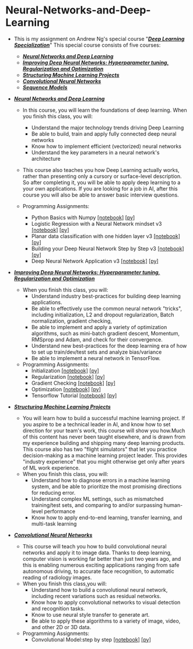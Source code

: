 # Neural-Networks-and-Deep-Learning
* This is my assignment on Andrew Ng's special course  "[***Deep Learning Specialization***](https://www.coursera.org/specializations/deep-learning)" This special course consists of five courses: 
    * [***Neural Networks and Deep Learning***](https://www.coursera.org/learn/neural-networks-deep-learning/home/welcome)  
    * [***Improving Deep Neural Networks: Hyperparameter tuning, Regularization and Optimization***](https://www.coursera.org/learn/deep-neural-network/home/welcome) 
    * [***Structuring Machine Learning Projects***](https://www.coursera.org/learn/machine-learning-projects/home/welcome)
    * [***Convolutional Neural Networks***]()
    * [***Sequence Models***]()
    
* [***Neural Networks and Deep Learning***](https://www.coursera.org/learn/neural-networks-deep-learning/home/welcome)
    * In this course, you will learn the foundations of deep learning. When you finish this class, you will:
        * Understand the major technology trends driving Deep Learning
        * Be able to build, train and apply fully connected deep neural networks 
        * Know how to implement efficient (vectorized) neural networks 
        * Understand the key parameters in a neural network's architecture 
      
    * This course also teaches you how Deep Learning actually works, rather than presenting only a cursory or surface-level description. So after completing it, you will be able to apply deep learning to a your own applications. If you are looking for a job in AI, after this course you will also be able to answer basic interview questions. 
    
    * Programming Assignments:
        * Python Basics with Numpy   [[notebook]](https://github.com/fanghao6666/neural-networks-and-deep-learning/blob/master/notebook/Python%20Basics%20With%20Numpy%20v3.ipynb)   [[py]](https://github.com/fanghao6666/neural-networks-and-deep-learning/blob/master/py/Python%20Basics%20With%20Numpy%20v3.py)
        * Logistic Regression with a Neural Network mindset v3  [[notebook]](https://github.com/fanghao6666/neural-networks-and-deep-learning/blob/master/notebook/Logistic%20Regression%20with%20a%20Neural%20Network%20mindset%20v3.ipynb)   [[py]](https://github.com/fanghao6666/neural-networks-and-deep-learning/blob/master/py/Logistic%20Regression%20with%20a%20Neural%20Network%20mindset%20v3.py)
        * Planar data classification with one hidden layer v3   [[notebook]](https://github.com/fanghao6666/neural-networks-and-deep-learning/blob/master/notebook/Planar%20data%20classification%20with%20one%20hidden%20layer%20v3.ipynb)   [[py]](https://github.com/fanghao6666/neural-networks-and-deep-learning/blob/master/py/Planar%20data%20classification%20with%20one%20hidden%20layer%20v3.py)
        * Building your Deep Neural Network Step by Step v3   [[notebook]](https://github.com/fanghao6666/neural-networks-and-deep-learning/blob/master/notebook/Building%20your%20Deep%20Neural%20Network%20Step%20by%20Step%20v3.ipynb)   [[py]](https://github.com/fanghao6666/neural-networks-and-deep-learning/blob/master/py/Building%20your%20Deep%20Neural%20Network%20Step%20by%20Step%20v3.py)
        * Deep Neural Network Application v3   [[notebook]](https://github.com/fanghao6666/neural-networks-and-deep-learning/blob/master/notebook/Deep%20Neural%20Network%20Application%20v3.ipynb)   [[py]](https://github.com/fanghao6666/neural-networks-and-deep-learning/blob/master/py/Deep%20Neural%20Network%20Application%20v3.py)
        
* [***Improving Deep Neural Networks: Hyperparameter tuning, Regularization and Optimization***](https://www.coursera.org/learn/deep-neural-network/home/welcome) 
    * When you finish this class, you will:
        * Understand industry best-practices for building deep learning applications. 
        * Be able to effectively use the common neural network "tricks", including initialization, L2 and dropout regularization, Batch normalization, gradient checking, 
        * Be able to implement and apply a variety of optimization algorithms, such as mini-batch gradient descent, Momentum, RMSprop and Adam, and check for their convergence. 
        * Understand new best-practices for the deep learning era of how to set up train/dev/test sets and analyze bias/variance
        * Be able to implement a neural network in TensorFlow. 
    * Programming Assignments:
        * Initialization   [[notebook]](https://github.com/fanghao6666/neural-networks-and-deep-learning/blob/master/notebook/Initialization.ipynb)    [[py]](https://github.com/fanghao6666/neural-networks-and-deep-learning/blob/master/py/Initialization.py)
        * Regularization   [[notebook]](https://github.com/fanghao6666/neural-networks-and-deep-learning/blob/master/notebook/Regularization.ipynb)   [[py]](https://github.com/fanghao6666/neural-networks-and-deep-learning/blob/master/py/Regularization.py)
        * Gradient Checking   [[notebook]](https://github.com/fanghao6666/neural-networks-and-deep-learning/blob/master/notebook/Gradient%20Checking.ipynb)   [[py]](https://github.com/fanghao6666/neural-networks-and-deep-learning/blob/master/py/Gradient%20Checking.py)
        * Optimization   [[notebook]](https://github.com/fanghao6666/neural-networks-and-deep-learning/blob/master/notebook/Optimization%20methods.ipynb)   [[py]](https://github.com/fanghao6666/neural-networks-and-deep-learning/blob/master/py/Optimization%20methods.py)
        * Tensorflow Tutorial   [[notebook]](https://github.com/fanghao6666/neural-networks-and-deep-learning/blob/master/notebook/Tensorflow%20Tutorial.ipynb)   [[py]](https://github.com/fanghao6666/neural-networks-and-deep-learning/blob/master/py/Tensorflow%20Tutorial.py)
        
* [***Structuring Machine Learning Projects***](https://www.coursera.org/learn/machine-learning-projects/home/welcome)
    * You will learn how to build a successful machine learning project. If you aspire to be a technical leader in AI, and know how to set direction for your team's work, this course will show you how.Much of this content has never been taught elsewhere, and is drawn from my experience building and shipping many deep learning products. This course also has two "flight simulators" that let you practice decision-making as a machine learning project leader. This provides "industry experience" that you might otherwise get only after years of ML work experience.
    * When you finish this class, you will:
        * Understand how to diagnose errors in a machine learning system, and be able to prioritize the most promising directions for reducing error.
        * Understand complex ML settings, such as mismatched training/test sets, and comparing to and/or surpassing human-level performance
        * Know how to apply end-to-end learning, transfer learning, and multi-task learning
* [***Convolutional Neural Networks***](https://www.coursera.org/learn/convolutional-neural-networks/home/welcome)
   * This course will teach you how to build convolutional neural networks and apply it to image data. Thanks to deep learning, computer vision is working far better than just two years ago, and this is enabling numerous exciting applications ranging from safe autonomous driving, to accurate face recognition, to automatic reading of radiology images. 
   * When you finish this class,you will:
      * Understand how to build a convolutional neural network, including recent variations such as residual networks.
      * Know how to apply convolutional networks to visual detection and recognition tasks.
      * Know to use neural style transfer to generate art.
      * Be able to apply these algorithms to a variety of image, video, and other 2D or 3D data.
    * Programming Assignments:
      * Convolutional Model:step by step   [[notebook]](https://github.com/fanghao6666/neural-networks-and-deep-learning/blob/master/notebook/Convolution%20model%20Step%20by%20Step%20v1.ipynb)    [[py]](https://github.com/fanghao6666/neural-networks-and-deep-learning/blob/master/py/Convolution%20model%20Step%20by%20Step%20v1.py.html)
    
        
